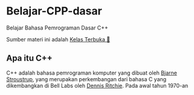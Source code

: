 # Belajar-CPP-dasar
Belajar Bahasa Pemrograman Dasar C++ 

Sumber materi ini adalah [Kelas Terbuka 🌱](readme.md)

## Apa itu C++ 


C++ adalah bahasa pemrograman komputer yang dibuat oleh [Bjarne Stroustrup](bs.md), 
yang merupakan perkembangan dari bahasa C yang dikembangkan di Bell Labs oleh [Dennis Ritchie](dr.md). 
Pada awal tahun 1970-an
